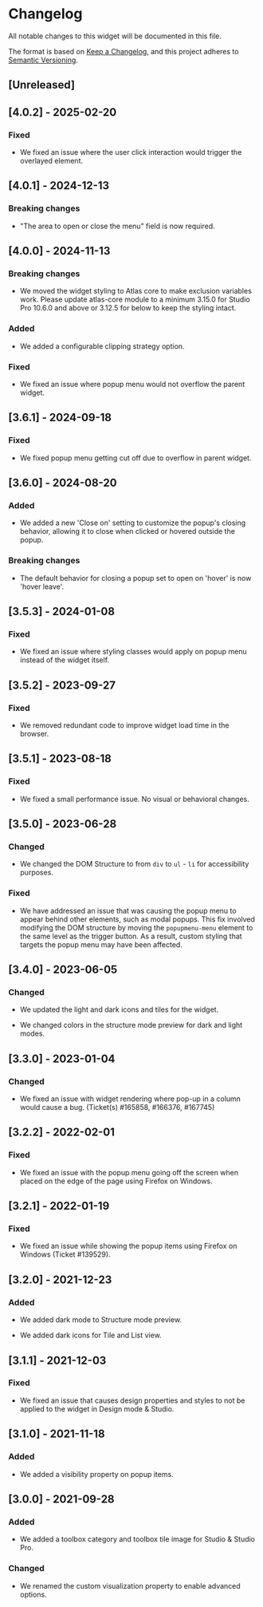 # Changelog

All notable changes to this widget will be documented in this file.

The format is based on [Keep a Changelog](https://keepachangelog.com/en/1.0.0/), and this project adheres to [Semantic Versioning](https://semver.org/spec/v2.0.0.html).

## [Unreleased]

## [4.0.2] - 2025-02-20

### Fixed

- We fixed an issue where the user click interaction would trigger the overlayed element.

## [4.0.1] - 2024-12-13

### Breaking changes

- "The area to open or close the menu" field is now required.

## [4.0.0] - 2024-11-13

### Breaking changes

- We moved the widget styling to Atlas core to make exclusion variables work. Please update atlas-core module to a minimum 3.15.0 for Studio Pro 10.6.0 and above or 3.12.5 for below to keep the styling intact.

### Added

- We added a configurable clipping strategy option.

### Fixed

- We fixed an issue where popup menu would not overflow the parent widget.

## [3.6.1] - 2024-09-18

### Fixed

- We fixed popup menu getting cut off due to overflow in parent widget.

## [3.6.0] - 2024-08-20

### Added

- We added a new 'Close on' setting to customize the popup's closing behavior, allowing it to close when clicked or hovered outside the popup.

### Breaking changes

- The default behavior for closing a popup set to open on 'hover' is now 'hover leave'.

## [3.5.3] - 2024-01-08

### Fixed

- We fixed an issue where styling classes would apply on popup menu instead of the widget itself.

## [3.5.2] - 2023-09-27

### Fixed

- We removed redundant code to improve widget load time in the browser.

## [3.5.1] - 2023-08-18

### Fixed

- We fixed a small performance issue. No visual or behavioral changes.

## [3.5.0] - 2023-06-28

### Changed

- We changed the DOM Structure to from `div` to `ul` - `li` for accessibility purposes.

### Fixed

- We have addressed an issue that was causing the popup menu to appear behind other elements, such as modal popups. This fix involved modifying the DOM structure by moving the `popupmenu-menu` element to the same level as the trigger button. As a result, custom styling that targets the popup menu may have been affected.

## [3.4.0] - 2023-06-05

### Changed

- We updated the light and dark icons and tiles for the widget.

- We changed colors in the structure mode preview for dark and light modes.

## [3.3.0] - 2023-01-04

### Changed

- We fixed an issue with widget rendering where pop-up in a column would cause a bug. (Ticket(s) #165858, #166376, #167745)

## [3.2.2] - 2022-02-01

### Fixed

- We fixed an issue with the popup menu going off the screen when placed on the edge of the page using Firefox on Windows.

## [3.2.1] - 2022-01-19

### Fixed

- We fixed an issue while showing the popup items using Firefox on Windows (Ticket #139529).

## [3.2.0] - 2021-12-23

### Added

- We added dark mode to Structure mode preview.

- We added dark icons for Tile and List view.

## [3.1.1] - 2021-12-03

### Fixed

- We fixed an issue that causes design properties and styles to not be applied to the widget in Design mode & Studio.

## [3.1.0] - 2021-11-18

### Added

- We added a visibility property on popup items.

## [3.0.0] - 2021-09-28

### Added

- We added a toolbox category and toolbox tile image for Studio & Studio Pro.

### Changed

- We renamed the custom visualization property to enable advanced options.
